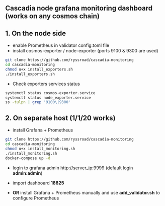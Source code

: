 ## Cascadia node grafana monitoring dashboard (works on any cosmos chain)

## 1. On the node side
- enable Prometheus in validator config.toml file
- install cosmos-exporter / node-exporter (ports 9100 & 9300 are used)
```bash
git clone https://github.com/ryssroad/cascadia-monitoring
cd cascadia-monitoring
chmod u+x install_exporters.sh
./install_exporters.sh
```
- Check exporters services status
```bash
systemctl status cosmos-exporter.service
systemctl status node_exporter.service
ss -tulpn | grep '9100\|9300'
```
## 2. On separate host (1/1/20 works)
- install Grafana + Prometheus
```bash
git clone https://github.com/ryssroad/cascadia-monitoring
cd cascadia-monitoring
chmod u+x install_monitoring.sh
./install_monitoring.sh
docker-compose up -d
```
- login to grafana admin http://server_ip:9999 (default login **admin:admin**)
- import dashboard **18825**

- **OR** install Grafana + Prometheus manually and use **add_validator.sh** to configure Prometheus
